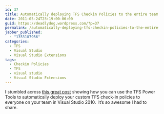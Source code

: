 ```yaml
---
id: 37
title: Automatically deploying TFS Checkin Policies to the entire team
date: 2011-05-24T23:19:00-06:00
guid: https://deadlydog.wordpress.com/?p=37
permalink: /automatically-deploying-tfs-checkin-policies-to-the-entire-team/
jabber_published:
  - "1353107956"
categories:
  - TFS
  - Visual Studio
  - Visual Studio Extensions
tags:
  - Checkin Policies
  - TFS
  - visual studio
  - Visual Studio Extensions
---
```

I stumbled across [this great post](http://www.codewrecks.com/blog/index.php/2010/12/04/distributing-visual-studio-addin-for-the-team/) showing how you can use the TFS Power Tools to automatically deploy your custom TFS check-in policies to everyone on your team in Visual Studio 2010.&#160; It&#8217;s so awesome I had to share.
